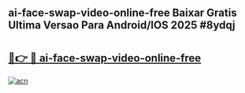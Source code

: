 ## ai-face-swap-video-online-free Baixar Gratis Ultima Versao Para Android/IOS 2025 #8ydqj

# <h2><a href="https://ainizakaria.my?title=ai-face-swap-video-online-free&ref=20M">🔗👉 🔴 ai-face-swap-video-online-free</a></h2>

[![acn](https://github.com/user-attachments/assets/0f9c940e-d8b0-45ae-aac7-cd30a18b3e1c)](https://ainizakaria.my?title=ai-face-swap-video-online-free&ref=20M)

